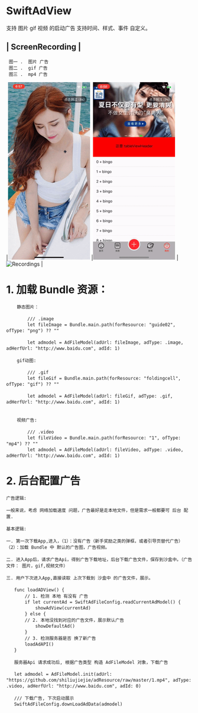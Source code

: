 # SwiftAdView


  支持     图片   gif   视频   的启动广告     支持时间、样式、事件 自定义。

## | ScreenRecording  |

     图一 .  图片 广告
     图二 .  gif 广告
     图三 .  mp4 广告

|![Recording](https://github.com/shiliujiejie/adResource/raw/master/advertiseImage.gif) |![Recording](https://github.com/shiliujiejie/adResource/raw/master/advertiseGif.gif) | ![Recordings](https://github.com/shiliujiejie/adResource/raw/master/advertiseMP4.gif) | 

     

# 1.  加载 Bundle   资源：

        静态图片：
        
            /// .image
            let fileImage = Bundle.main.path(forResource: "guide02", ofType: "png") ?? ""

            let admodel = AdFileModel(adUrl: fileImage, adType: .image, adHerfUrl: "http://www.baidu.com", adId: 1)
            
        gif动图:  
        
            /// .gif
            let fileGif = Bundle.main.path(forResource: "foldingcell", ofType: "gif") ?? ""
             
            let admodel = AdFileModel(adUrl: fileGif, adType: .gif, adHerfUrl: "http://www.baidu.com", adId: 1)
    
            
        视频广告:
        
            /// .video
            let fileVideo = Bundle.main.path(forResource: "1", ofType: "mp4") ?? ""
            let admodel = AdFileModel(adUrl: fileVideo, adType: .video, adHerfUrl: "http://www.baidu.com", adId: 1)
  
  
  
  # 2. 后台配置广告  
  
    广告逻辑: 
     
    一般来说，考虑 网络加载速度 问题，广告最好是走本地文件，但是需求一般都要可 后台 配置.
    
    基本逻辑:
    
    一. 第一次下载App,进入，（1）：没有广告（新手奖励之类的弹框，或者引导页替代广告） （2）：加载 Bundle 中 默认的广告图，广告视频。
    
    二. 进入App后，请求广告Api，得到广告下载地址，后台下载广告文件，保存到沙盒中。（广告文件： 图片，gif,视频文件）
    
    三. 用户下次进入App,直接读取 上次下载到 沙盒中 的广告文件，展示。
    
       func loadADView() {
           // 1. 检测 本地 有没有 广告
           if let currentAd = SwiftAdFileConfig.readCurrentAdModel() { 
               showAdView(currentAd)
           } else {
           // 2. 本地没找到对应的广告文件，展示默认广告
               showDefaultAd()  
           }
           // 3. 检测服务器是否 换了新广告
           loadAdAPI()
       }
       
       服务器Api 请求成功后, 根据广告类型 构造 AdFileModel 对象，下载广告
       
       let admodel = AdFileModel.init(adUrl: "https://github.com/shiliujiejie/adResource/raw/master/1.mp4", adType: .video, adHerfUrl: "http://www.baidu.com", adId: 0)
       
       /// 下载广告, 下次启动展示
       SwiftAdFileConfig.downLoadAdData(admodel)
    

  


